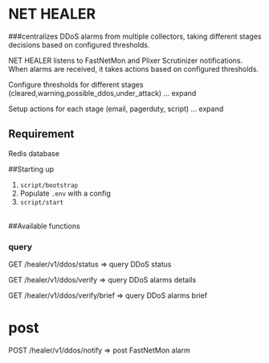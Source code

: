 # NET HEALER 
###centralizes DDoS alarms from multiple collectors, taking different stages decisions based on configured thresholds.

NET HEALER listens to FastNetMon and Plixer Scrutinizer notifications.
When alarms are received, it takes actions based on configured thresholds.

Configure thresholds for different stages (cleared,warning,possible_ddos,under_attack)
... expand

Setup actions for each stage (email, pagerduty, script)
... expand


## Requirement
Redis database

##Starting up

1. `script/bootstrap`
2. Populate `.env` with a config
3. `script/start`

<br>
##Available functions

### query
GET /healer/v1/ddos/status => query DDoS status

GET /healer/v1/ddos/verify => query DDoS alarms details

GET /healer/v1/ddos/verify/brief => query DDoS alarms brief

# post
POST /healer/v1/ddos/notify => post FastNetMon alarm
